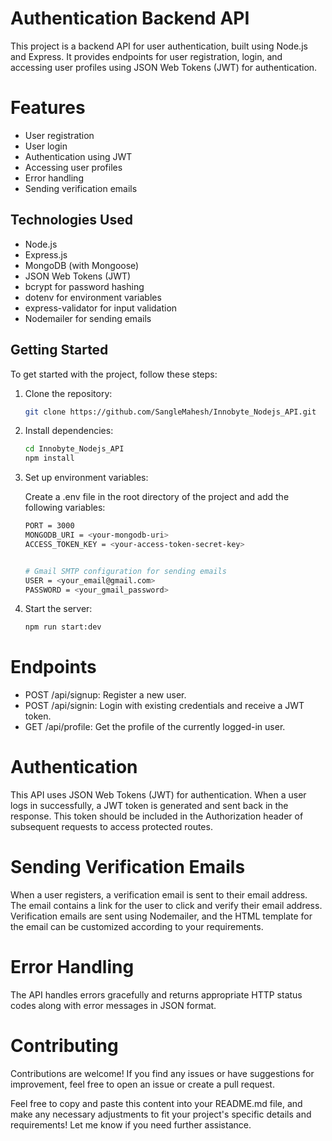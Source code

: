 # Authentication Backend API

This project is a backend API for user authentication, built using Node.js and Express. It provides endpoints for user registration, login, and accessing user profiles using JSON Web Tokens (JWT) for authentication.

# Features

- User registration
- User login
- Authentication using JWT
- Accessing user profiles
- Error handling
- Sending verification emails

## Technologies Used

- Node.js
- Express.js
- MongoDB (with Mongoose)
- JSON Web Tokens (JWT)
- bcrypt for password hashing
- dotenv for environment variables
- express-validator for input validation
- Nodemailer for sending emails

## Getting Started

To get started with the project, follow these steps:

1. Clone the repository:

   ```bash
   git clone https://github.com/SangleMahesh/Innobyte_Nodejs_API.git

2. Install dependencies:

   ```bash
   cd Innobyte_Nodejs_API
   npm install

4. Set up environment variables:

    Create a .env file in the root directory of the project and add the following variables:

   ```bash
   PORT = 3000
   MONGODB_URI = <your-mongodb-uri>
   ACCESS_TOKEN_KEY = <your-access-token-secret-key>


   # Gmail SMTP configuration for sending emails
   USER = <your_email@gmail.com>
   PASSWORD = <your_gmail_password>

5. Start the server:
   ```bash
   npm run start:dev

# Endpoints
- POST /api/signup: Register a new user.
- POST /api/signin: Login with existing credentials and receive a JWT token.
- GET /api/profile: Get the profile of the currently logged-in user.

# Authentication
This API uses JSON Web Tokens (JWT) for authentication. When a user logs in successfully, a JWT token is generated and sent back in the response. This token should be included in the Authorization header of subsequent requests to access protected routes.

# Sending Verification Emails
When a user registers, a verification email is sent to their email address. The email contains a link for the user to click and verify their email address. Verification emails are sent using Nodemailer, and the HTML template for the email can be customized according to your requirements.

# Error Handling
The API handles errors gracefully and returns appropriate HTTP status codes along with error messages in JSON format.

# Contributing
Contributions are welcome! If you find any issues or have suggestions for improvement, feel free to open an issue or create a pull request.


Feel free to copy and paste this content into your README.md file, and make any necessary adjustments to fit your project's specific details and requirements! Let me know if you need further assistance.

